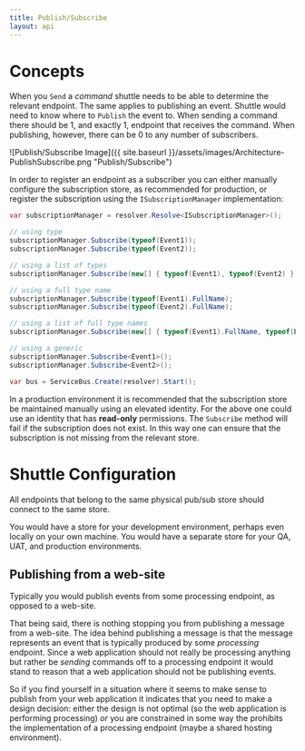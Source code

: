 ```yaml
---
title: Publish/Subscribe
layout: api
---
```

# Concepts

When you `Send` a *command* shuttle needs to be able to determine the relevant endpoint.  The same applies to publishing an event.  Shuttle would need to know where to `Publish` the event to.  When sending a command there should be 1, and exactly 1, endpoint that receives the command.  When publishing, however, there can be 0 to any number of subscribers.

![Publish/Subscribe Image]({{ site.baseurl }}/assets/images/Architecture-PublishSubscribe.png "Publish/Subscribe")

In order to register an endpoint as a subscriber you can either manually configure the subscription store, as recommended for production, or register the subscription using the `ISubscriptionManager` implementation:

``` c#
var subscriptionManager = resolver.Resolve<ISubscriptionManager>();

// using type
subscriptionManager.Subscribe(typeof(Event1));
subscriptionManager.Subscribe(typeof(Event2));

// using a list of types
subscriptionManager.Subscribe(new[] { typeof(Event1), typeof(Event2) });

// using a full type name
subscriptionManager.Subscribe(typeof(Event1).FullName);
subscriptionManager.Subscribe(typeof(Event2).FullName);

// using a list of full type names
subscriptionManager.Subscribe(new[] { typeof(Event1).FullName, typeof(Event2).FullName });

// using a generic
subscriptionManager.Subscribe<Event1>();
subscriptionManager.Subscribe<Event2>();

var bus = ServiceBus.Create(resolver).Start();
```

In a production environment it is recommended that the subscription store be maintained manually using an elevated identity.  For the above one could use an identity that has **read-only** permissions.  The `Subscribe` method will fail if the subscription does not exist.  In this way one can ensure that the subscription is not missing from the relevant store.

# Shuttle Configuration

All endpoints that belong to the same physical pub/sub store should connect to the same store.  

You would have a store for your development environment, perhaps even locally on your own machine.  You would have a separate store for your QA, UAT, and production environments.

## Publishing from a web-site

Typically you would publish events from some processing endpoint, as opposed to a web-site.

That being said, there is nothing stopping you from publishing a message from a web-site.  The idea behind publishing a message is that the message represents an event that is typically produced by some *processing* endpoint.  Since a web application should not really be processing anything but rather be *sending* commands off to a processing endpoint it would stand to reason that a web application should not be publishing events.

So if you find yourself in a situation where it seems to make sense to publish from your web application it indicates that you need to make a design decision: either the design is not optimal (so the web application is performing processing) *or* you are constrained in some way the prohibits the implementation of a processing endpoint (maybe a shared hosting environment).
